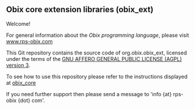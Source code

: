 <h2>Obix core extension libraries (obix_ext)</h2>

<p>Welcome!</p>

<p>For general information about the <em>Obix programming language</em>, please visit <a href="http://www.rps-obix.com">www.rps-obix.com</a></p>

<p>This Git repository contains the source code of org.obix.obix_ext, licensed under the terms of the <a href="http://www.gnu.org/licenses/agpl.html">GNU AFFERO GENERAL PUBLIC LICENSE (AGPL) version 3</a>.</p>

<p>To see how to use this repository please refer to the instructions displayed at <a href="https://github.com/Obix/obix_core">obix_core</a></p>

<p>If you need further support then please send a message to 'info {at} rps-obix {dot} com'.</p>
